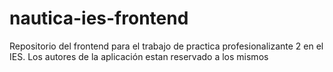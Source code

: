 # nautica-ies-frontend
Repositorio del frontend para el trabajo de practica profesionalizante 2 en el IES. Los autores de la aplicación estan reservado a los mismos
